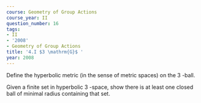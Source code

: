 ```yaml
---
course: Geometry of Group Actions
course_year: II
question_number: 16
tags:
- II
- '2008'
- Geometry of Group Actions
title: '4.I $3 \mathrm{G}$ '
year: 2008
---
```



Define the hyperbolic metric (in the sense of metric spaces) on the 3 -ball.

Given a finite set in hyperbolic 3 -space, show there is at least one closed ball of minimal radius containing that set.